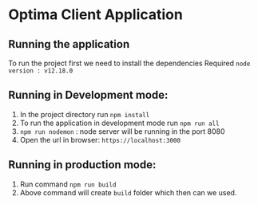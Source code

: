 # Optima Client Application
## Running the application
To run the project first we need to install the dependencies
Required `node version : v12.18.0` 
## Running in Development mode:
1. In the project directory run `npm install`
2. To run the application in development mode run `npm run all`
3. `npm run nodemon` : node server will be running in the port 8080
4. Open the url in browser: `https://localhost:3000`

## Running in production mode:
1. Run command `npm run build`
2. Above command will create `build` folder which then can we used.

